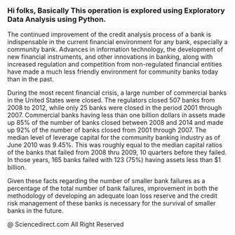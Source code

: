 ### Hi folks, Basically This operation is explored using Exploratory Data Analysis using Python.
  The continued improvement of the credit analysis process of a bank is indispensable in the current financial environment for any bank, especially a community bank. Advances in information technology, the development of new financial instruments, and other innovations in banking, along with increased regulation and competition from non-regulated financial entities have made a much less friendly environment for community banks today than in the past.
  
  During the most recent financial crisis, a large number of commercial banks in the United States were closed. The regulators closed 507 banks from 2008 to 2012, while only 25 banks were closed in the period 2001 through 2007. Commercial banks having less than one billion dollars in assets made up 85% of the number of banks closed between 2008 and 2014 and made up 92% of the number of banks closed from 2001 through 2007. The median level of leverage capital for the community banking industry as of June 2010 was 9.45%. This was roughly equal to the median capital ratios of the banks that failed from 2008 thru 2009, 10 quarters before they failed. In those years, 165 banks failed with 123 (75%) having assets less than $1 billion.
  
  Given these facts regarding the number of smaller bank failures as a percentage of the total number of bank failures, improvement in both the methodology of developing an adequate loan loss reserve and the credit risk management of these banks is necessary for the survival of smaller banks in the future.
  
  @ Sciencedirect.com All Right Reserved
